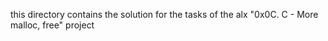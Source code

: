 this directory contains the solution for the tasks of the alx "0x0C. C - More malloc, free" project

